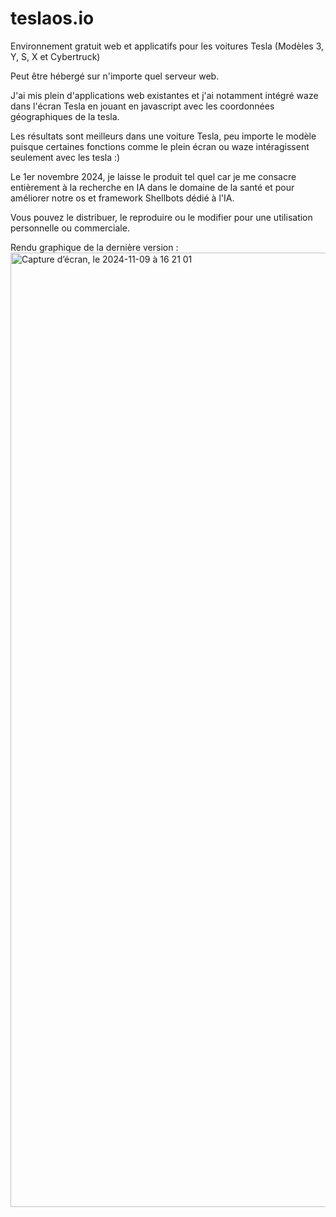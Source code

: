 # teslaos.io
Environnement gratuit web et applicatifs pour les voitures Tesla (Modèles 3, Y, S, X et Cybertruck)

Peut être hébergé sur n'importe quel serveur web.

J'ai mis plein d'applications web existantes et j'ai notamment intégré waze dans l'écran Tesla en jouant en javascript avec les coordonnées géographiques de la tesla.

Les résultats sont meilleurs dans une voiture Tesla, peu importe le modèle puisque certaines fonctions comme le plein écran ou waze intéragissent seulement avec les tesla :)

Le 1er novembre 2024, je laisse le produit tel quel car je me consacre entièrement à la recherche en IA dans le domaine de la santé et pour améliorer notre os et framework Shellbots dédié à l'IA.

Vous pouvez le distribuer, le reproduire ou le modifier pour une utilisation personnelle ou commerciale.

Rendu graphique de la dernière version :   
<img width="1527" alt="Capture d’écran, le 2024-11-09 à 16 21 01" src="https://github.com/user-attachments/assets/f17553cd-2dbc-45f1-b61d-c24f64cf6821">

